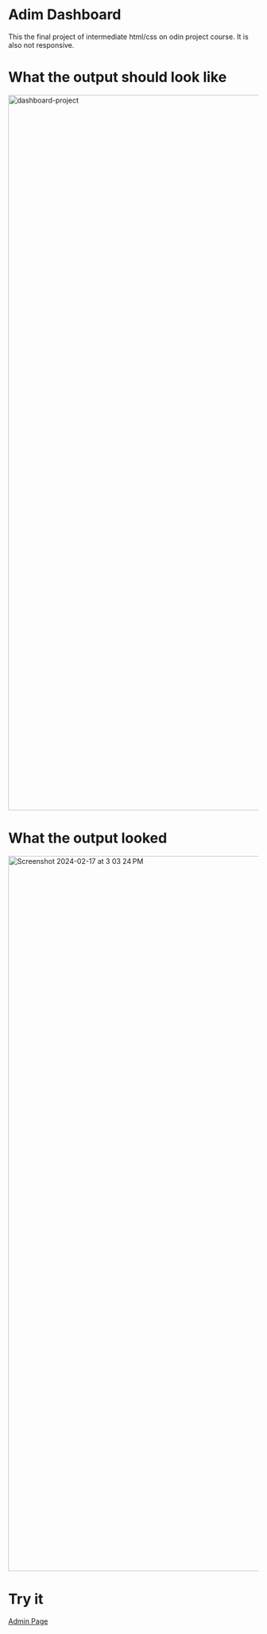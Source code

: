 # Adim Dashboard
This the final project of intermediate html/css on odin project course. It is also not responsive.

# What the output should look like
<img width="1440" alt="dashboard-project" src="https://github.com/riyaz-soni5/Adim-Dashboard/assets/77921406/3b07ace2-347d-4272-98df-646f77fb50f5">

# What the output looked 
<img width="1440" alt="Screenshot 2024-02-17 at 3 03 24 PM" src="https://github.com/riyaz-soni5/Adim-Dashboard/assets/77921406/a0db3743-021b-4838-af3e-c5b84e37c32d">

# Try it
[Admin Page](https://riyaz-soni5.github.io/Adim-Dashboard/)
